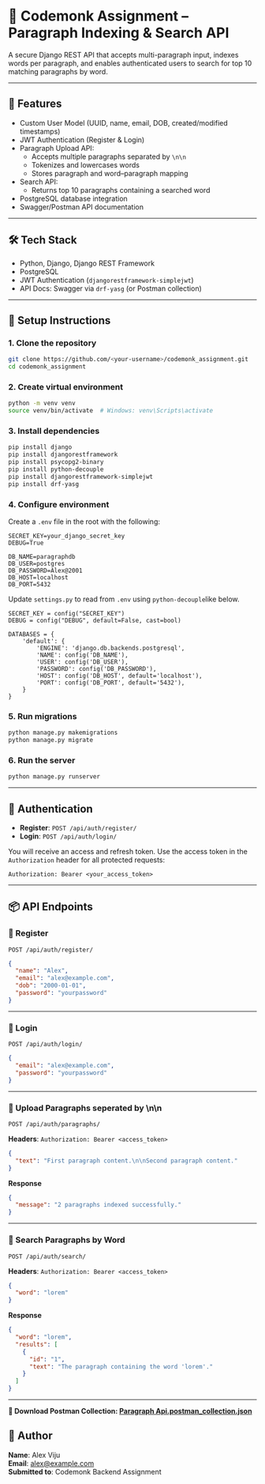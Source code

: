 
# 📘 Codemonk Assignment – Paragraph Indexing & Search API

A secure Django REST API that accepts multi-paragraph input, indexes words per paragraph, and enables authenticated users to search for top 10 matching paragraphs by word.

---

## 🚀 Features

- Custom User Model (UUID, name, email, DOB, created/modified timestamps)
- JWT Authentication (Register & Login)
- Paragraph Upload API:
  - Accepts multiple paragraphs separated by `\n\n`
  - Tokenizes and lowercases words
  - Stores paragraph and word–paragraph mapping
- Search API:
  - Returns top 10 paragraphs containing a searched word
- PostgreSQL database integration
- Swagger/Postman API documentation

---

## 🛠️ Tech Stack

- Python, Django, Django REST Framework
- PostgreSQL
- JWT Authentication (`djangorestframework-simplejwt`)
- API Docs: Swagger via `drf-yasg` (or Postman collection)

---

## 🔧 Setup Instructions

### 1. Clone the repository
```bash
git clone https://github.com/<your-username>/codemonk_assignment.git
cd codemonk_assignment
```

### 2. Create virtual environment
```bash
python -m venv venv
source venv/bin/activate  # Windows: venv\Scripts\activate
```

### 3. Install dependencies
```bash
pip install django
pip install djangorestframework
pip install psycopg2-binary
pip install python-decouple
pip install djangorestframework-simplejwt
pip install drf-yasg
```

### 4. Configure environment

Create a `.env` file in the root with the following:

```env
SECRET_KEY=your_django_secret_key
DEBUG=True

DB_NAME=paragraphdb
DB_USER=postgres
DB_PASSWORD=Alex@2001
DB_HOST=localhost
DB_PORT=5432
```

Update `settings.py` to read from `.env` using `python-decouple`like below.
```
SECRET_KEY = config("SECRET_KEY")
DEBUG = config("DEBUG", default=False, cast=bool)

DATABASES = {
    'default': {
        'ENGINE': 'django.db.backends.postgresql',
        'NAME': config('DB_NAME'),
        'USER': config('DB_USER'),
        'PASSWORD': config('DB_PASSWORD'),
        'HOST': config('DB_HOST', default='localhost'),
        'PORT': config('DB_PORT', default='5432'),
    }
}
```

### 5. Run migrations
```bash
python manage.py makemigrations
python manage.py migrate
```

### 6. Run the server
```bash
python manage.py runserver
```

---

## 🔑 Authentication

- **Register**: `POST /api/auth/register/`
- **Login**: `POST /api/auth/login/`

You will receive an access and refresh token. Use the access token in the `Authorization` header for all protected requests:

```
Authorization: Bearer <your_access_token>
```

---

## 📦 API Endpoints

### 🔹 Register
```http
POST /api/auth/register/
```
```json
{
  "name": "Alex",
  "email": "alex@example.com",
  "dob": "2000-01-01",
  "password": "yourpassword"
}
```

---

### 🔹 Login
```http
POST /api/auth/login/
```
```json
{
  "email": "alex@example.com",
  "password": "yourpassword"
}
```

---

### 🔹 Upload Paragraphs seperated by \n\n
```http
POST /api/auth/paragraphs/
```
**Headers**: `Authorization: Bearer <access_token>`

```json
{
  "text": "First paragraph content.\n\nSecond paragraph content."
}
```

**Response**
```json
{
  "message": "2 paragraphs indexed successfully."
}
```

---

### 🔹 Search Paragraphs by Word 
```http
POST /api/auth/search/
```
**Headers**: `Authorization: Bearer <access_token>`

```json
{
  "word": "lorem"
}
```

**Response**
```json
{
  "word": "lorem",
  "results": [
    {
      "id": "1",
      "text": "The paragraph containing the word 'lorem'."
    }
  ]
}
```

---


**📁 Download Postman Collection: [Paragraph Api.postman_collection.json](https://github.com/alexpviju/codemonk_assignment/blob/main/Paragraph%20Api.postman_collection.json)**

## 🧑 Author

**Name**: Alex Viju  
**Email**: alex@example.com  
**Submitted to**: Codemonk Backend Assignment

